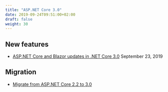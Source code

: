 ```yaml
---
title: "ASP.NET Core 3.0"
date: 2019-09-24T09:51:00+02:00
draft: false
weight: 30
---
```


## New features

- [ASP.NET Core and Blazor updates in .NET Core 3.0](https://devblogs.microsoft.com/aspnet/asp-net-core-and-blazor-updates-in-net-core-3-0/) September 23, 2019

## Migration

- [Migrate from ASP.NET Core 2.2 to 3.0](https://docs.microsoft.com/en-us/aspnet/core/migration/22-to-30?view=aspnetcore-2.2&tabs=visual-studio)
